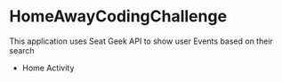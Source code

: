 # HomeAwayCodingChallenge
This application uses Seat Geek API to show user Events based on their search 
  - Home Activity
    
